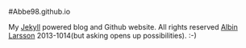 #Abbe98.github.io

My [Jekyll][1] powered blog and Github website. All rights reserved [Albin Larsson][2] 2013-1014(but asking opens up possibilities). :-)

[1]: http://jekyllrb.com
[2]: http://abbe98.github.io